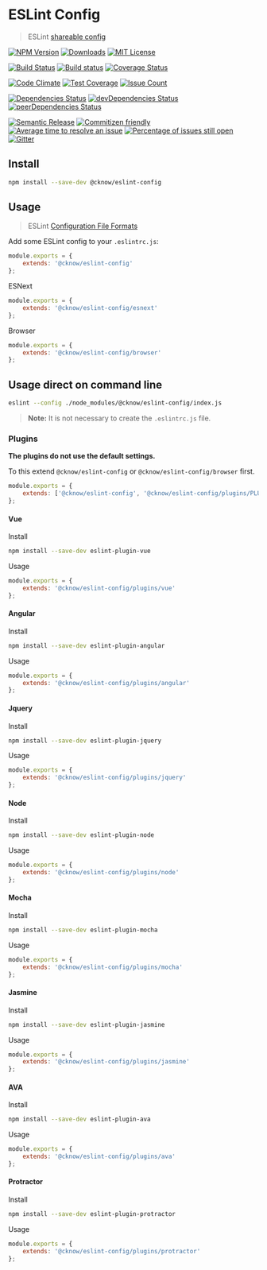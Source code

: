 # ESLint Config

> ESLint [shareable config](http://eslint.org/docs/developer-guide/shareable-configs.html)

[![NPM Version](https://img.shields.io/npm/v/@cknow/eslint-config.svg)](https://www.npmjs.com/package/@cknow/eslint-config)
[![Downloads](https://img.shields.io/npm/dt/@cknow/eslint-config.svg)](https://www.npmjs.com/package/@cknow/eslint-config)
[![MIT License](https://img.shields.io/npm/l/@cknow/eslint-config.svg)](LICENSE)

[![Build Status](https://travis-ci.org/cknow/eslint-config.svg?branch=master)](https://travis-ci.org/cknow/eslint-config)
[![Build status](https://ci.appveyor.com/api/projects/status/wn7a9c99eep8ydma/branch/master?svg=true)](https://ci.appveyor.com/project/cknow/eslint-config/branch/master)
[![Coverage Status](https://coveralls.io/repos/github/cknow/eslint-config/badge.svg?branch=master)](https://coveralls.io/github/cknow/eslint-config?branch=master)

[![Code Climate](https://codeclimate.com/github/cknow/eslint-config/badges/gpa.svg)](https://codeclimate.com/github/cknow/eslint-config)
[![Test Coverage](https://codeclimate.com/github/cknow/eslint-config/badges/coverage.svg)](https://codeclimate.com/github/cknow/eslint-config/coverage)
[![Issue Count](https://codeclimate.com/github/cknow/eslint-config/badges/issue_count.svg)](https://codeclimate.com/github/cknow/eslint-config)

[![Dependencies Status](https://david-dm.org/cknow/eslint-config/status.svg)](https://david-dm.org/cknow/eslint-config)
[![devDependencies Status](https://david-dm.org/cknow/eslint-config/dev-status.svg)](https://david-dm.org/cknow/eslint-config?type=dev)
[![peerDependencies Status](https://david-dm.org/cknow/eslint-config/peer-status.svg)](https://david-dm.org/cknow/eslint-config?type=peer)

[![Semantic Release](https://img.shields.io/badge/%20%20%F0%9F%93%A6%F0%9F%9A%80-semantic--release-e10079.svg)](https://github.com/semantic-release/semantic-release)
[![Commitizen friendly](https://img.shields.io/badge/commitizen-friendly-brightgreen.svg)](http://commitizen.github.io/cz-cli/)
[![Average time to resolve an issue](http://isitmaintained.com/badge/resolution/cknow/eslint-config.svg)](http://isitmaintained.com/project/cknow/eslint-config)
[![Percentage of issues still open](http://isitmaintained.com/badge/open/cknow/eslint-config.svg)](http://isitmaintained.com/project/cknow/eslint-config)
[![Gitter](https://badges.gitter.im/cknow/eslint-config.svg)](https://gitter.im/cknow/eslint-config?utm_source=badge&utm_medium=badge&utm_campaign=pr-badge)

## Install

```bash
npm install --save-dev @cknow/eslint-config
```

## Usage

> ESLint [Configuration File Formats](http://eslint.org/docs/user-guide/configuring#configuration-file-formats)

Add some ESLint config to your `.eslintrc.js`:

```js
module.exports = {
    extends: '@cknow/eslint-config'
};
```

ESNext

```js
module.exports = {
    extends: '@cknow/eslint-config/esnext'
};
```

Browser

```js
module.exports = {
    extends: '@cknow/eslint-config/browser'
};
```

## Usage direct on command line

```bash
eslint --config ./node_modules/@cknow/eslint-config/index.js
```

> **Note:** It is not necessary to create the `.eslintrc.js` file.

### Plugins

**The plugins do not use the default settings.**

To this extend `@cknow/eslint-config` or `@cknow/eslint-config/browser` first.

```js
module.exports = {
    extends: ['@cknow/eslint-config', '@cknow/eslint-config/plugins/PLUGIN_NAME']
};
```

#### Vue

Install

```bash
npm install --save-dev eslint-plugin-vue
```

Usage

```js
module.exports = {
    extends: '@cknow/eslint-config/plugins/vue'
};
```

#### Angular

Install

```bash
npm install --save-dev eslint-plugin-angular
```

Usage

```js
module.exports = {
    extends: '@cknow/eslint-config/plugins/angular'
};
```

#### Jquery

Install

```bash
npm install --save-dev eslint-plugin-jquery
```

Usage

```js
module.exports = {
    extends: '@cknow/eslint-config/plugins/jquery'
};
```

#### Node

Install

```bash
npm install --save-dev eslint-plugin-node
```

Usage

```js
module.exports = {
    extends: '@cknow/eslint-config/plugins/node'
};
```

#### Mocha

Install

```bash
npm install --save-dev eslint-plugin-mocha
```

Usage

```js
module.exports = {
    extends: '@cknow/eslint-config/plugins/mocha'
};
```

#### Jasmine

Install

```bash
npm install --save-dev eslint-plugin-jasmine
```

Usage

```js
module.exports = {
    extends: '@cknow/eslint-config/plugins/jasmine'
};
```

#### AVA

Install

```bash
npm install --save-dev eslint-plugin-ava
```

Usage

```js
module.exports = {
    extends: '@cknow/eslint-config/plugins/ava'
};
```

#### Protractor

Install

```bash
npm install --save-dev eslint-plugin-protractor
```

Usage

```js
module.exports = {
    extends: '@cknow/eslint-config/plugins/protractor'
};
```
